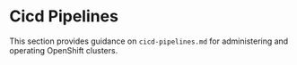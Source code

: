 # Cicd Pipelines

This section provides guidance on `cicd-pipelines.md` for administering and operating OpenShift clusters.